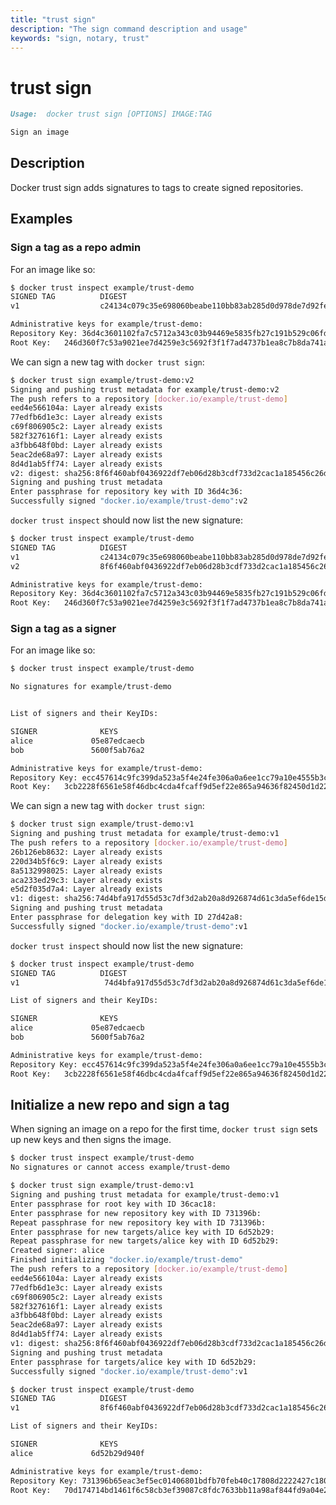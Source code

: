 ```yaml
---
title: "trust sign"
description: "The sign command description and usage"
keywords: "sign, notary, trust"
---
```


<!-- This file is maintained within the docker/cli Github
     repository at https://github.com/docker/cli/. Make all
     pull requests against that repo. If you see this file in
     another repository, consider it read-only there, as it will
     periodically be overwritten by the definitive file. Pull
     requests which include edits to this file in other repositories
     will be rejected.
-->

# trust sign

```markdown
Usage:  docker trust sign [OPTIONS] IMAGE:TAG

Sign an image

```

## Description

Docker trust sign adds signatures to tags to create signed repositories.

## Examples

### Sign a tag as a repo admin

For an image like so:

```bash
$ docker trust inspect example/trust-demo
SIGNED TAG          DIGEST                                                             SIGNERS
v1                  c24134c079c35e698060beabe110bb83ab285d0d978de7d92fed2c8c83570a41   (Repo Admin)

Administrative keys for example/trust-demo:
Repository Key:	36d4c3601102fa7c5712a343c03b94469e5835fb27c191b529c06fd19c14a942
Root Key:	246d360f7c53a9021ee7d4259e3c5692f3f1f7ad4737b1ea8c7b8da741ad980b
```

We can sign a new tag with `docker trust sign`:

```bash
$ docker trust sign example/trust-demo:v2
Signing and pushing trust metadata for example/trust-demo:v2
The push refers to a repository [docker.io/example/trust-demo]
eed4e566104a: Layer already exists
77edfb6d1e3c: Layer already exists
c69f806905c2: Layer already exists
582f327616f1: Layer already exists
a3fbb648f0bd: Layer already exists
5eac2de68a97: Layer already exists
8d4d1ab5ff74: Layer already exists
v2: digest: sha256:8f6f460abf0436922df7eb06d28b3cdf733d2cac1a185456c26debbff0839c56 size: 1787
Signing and pushing trust metadata
Enter passphrase for repository key with ID 36d4c36:
Successfully signed "docker.io/example/trust-demo":v2
```
`docker trust inspect` should now list the new signature:

```bash
$ docker trust inspect example/trust-demo
SIGNED TAG          DIGEST                                                             SIGNERS
v1                  c24134c079c35e698060beabe110bb83ab285d0d978de7d92fed2c8c83570a41   (Repo Admin)
v2                  8f6f460abf0436922df7eb06d28b3cdf733d2cac1a185456c26debbff0839c56   (Repo Admin)

Administrative keys for example/trust-demo:
Repository Key:	36d4c3601102fa7c5712a343c03b94469e5835fb27c191b529c06fd19c14a942
Root Key:	246d360f7c53a9021ee7d4259e3c5692f3f1f7ad4737b1ea8c7b8da741ad980b
```

### Sign a tag as a signer

For an image like so:

```bash
$ docker trust inspect example/trust-demo

No signatures for example/trust-demo


List of signers and their KeyIDs:

SIGNER              KEYS
alice             05e87edcaecb
bob               5600f5ab76a2

Administrative keys for example/trust-demo:
Repository Key:	ecc457614c9fc399da523a5f4e24fe306a0a6ee1cc79a10e4555b3c6ab02f71e
Root Key:	3cb2228f6561e58f46dbc4cda4fcaff9d5ef22e865a94636f82450d1d2234949
```

We can sign a new tag with `docker trust sign`:

```bash
$ docker trust sign example/trust-demo:v1
Signing and pushing trust metadata for example/trust-demo:v1
The push refers to a repository [docker.io/example/trust-demo]
26b126eb8632: Layer already exists
220d34b5f6c9: Layer already exists
8a5132998025: Layer already exists
aca233ed29c3: Layer already exists
e5d2f035d7a4: Layer already exists
v1: digest: sha256:74d4bfa917d55d53c7df3d2ab20a8d926874d61c3da5ef6de15dd2654fc467c4 size: 1357
Signing and pushing trust metadata
Enter passphrase for delegation key with ID 27d42a8:
Successfully signed "docker.io/example/trust-demo":v1
```

`docker trust inspect` should now list the new signature:

```bash
$ docker trust inspect example/trust-demo
SIGNED TAG          DIGEST                                                             SIGNERS
v1                   74d4bfa917d55d53c7df3d2ab20a8d926874d61c3da5ef6de15dd2654fc467c4   alice

List of signers and their KeyIDs:

SIGNER              KEYS
alice             05e87edcaecb
bob               5600f5ab76a2

Administrative keys for example/trust-demo:
Repository Key:	ecc457614c9fc399da523a5f4e24fe306a0a6ee1cc79a10e4555b3c6ab02f71e
Root Key:	3cb2228f6561e58f46dbc4cda4fcaff9d5ef22e865a94636f82450d1d2234949
```

## Initialize a new repo and sign a tag

When signing an image on a repo for the first time, `docker trust sign` sets up new keys and then signs the image.

```bash
$ docker trust inspect example/trust-demo
No signatures or cannot access example/trust-demo
```

```bash
$ docker trust sign example/trust-demo:v1
Signing and pushing trust metadata for example/trust-demo:v1
Enter passphrase for root key with ID 36cac18:
Enter passphrase for new repository key with ID 731396b:
Repeat passphrase for new repository key with ID 731396b:
Enter passphrase for new targets/alice key with ID 6d52b29:
Repeat passphrase for new targets/alice key with ID 6d52b29:
Created signer: alice
Finished initializing "docker.io/example/trust-demo"
The push refers to a repository [docker.io/example/trust-demo]
eed4e566104a: Layer already exists
77edfb6d1e3c: Layer already exists
c69f806905c2: Layer already exists
582f327616f1: Layer already exists
a3fbb648f0bd: Layer already exists
5eac2de68a97: Layer already exists
8d4d1ab5ff74: Layer already exists
v1: digest: sha256:8f6f460abf0436922df7eb06d28b3cdf733d2cac1a185456c26debbff0839c56 size: 1787
Signing and pushing trust metadata
Enter passphrase for targets/alice key with ID 6d52b29:
Successfully signed "docker.io/example/trust-demo":v1
```

```bash
$ docker trust inspect example/trust-demo
SIGNED TAG          DIGEST                                                             SIGNERS
v1                  8f6f460abf0436922df7eb06d28b3cdf733d2cac1a185456c26debbff0839c56   alice

List of signers and their KeyIDs:

SIGNER              KEYS
alice             6d52b29d940f

Administrative keys for example/trust-demo:
Repository Key:	731396b65eac3ef5ec01406801bdfb70feb40c17808d2222427c18046eb63beb
Root Key:	70d174714bd1461f6c58cb3ef39087c8fdc7633bb11a98af844fd9a04e208103
```

